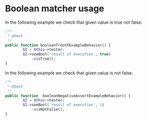 # Boolean matcher usage

In the following example we check that given value is true not false.

```php
/**
 * @test
 */
public function booleanTroothExampleBehavior() {
        $I = $this->tester;
        $I->seeBool('result of execution', true)
            ->isTrue();
}
```

In the following example we check that given value is not false.

```php
/**
 * @test
 */
public function  booleanNegativeAssertExampleBehavior() {
        $I = $this->tester;
        $I->seeBool('result of execution', 1)
            ->isNotFalse();
}
```